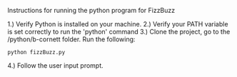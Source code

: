 Instructions for running the python program for FizzBuzz

1.) Verify Python is installed on your machine.
2.) Verify your PATH variable is set correctly to run the 'python' command
3.) Clone the project, go to the /python/b-cornett folder. Run the following:
```
python fizzBuzz.py
```
4.) Follow the user input prompt.
